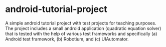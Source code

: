 # android-tutorial-project
A simple android tutorial project with test projects for teaching purposes.
The project includes a small android application (quadratic equation solver) that is tested
with the help of various test frameworks and specifically (a) Android test framework, (b) Robotium,
and (c) UIAutomator.


